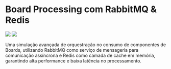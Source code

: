 # Board Processing com RabbitMQ & Redis

[![](https://img.shields.io/badge/-RabbitMQ-333333?style=flat&logo=visual-studio-code&logoColor=007ACC)](https://www.rabbitmq.com/tutorials/tutorial-one-dotnet)
[![](https://img.shields.io/badge/-Redis-333333?style=flat&logo=visual-studio-code&logoColor=007ACC)](https://redis.io/docs/latest/develop/clients/dotnet/)

Uma simulação avançada de orquestração no consumo de componentes de Boards, utilizando RabbitMQ como serviço de mensageria para comunicação assíncrona e Redis como camada de cache em memória, garantindo alta performance e baixa latência no processamento.
